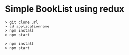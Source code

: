 # Simple BookList using redux

```
> git clone url
> cd applicationname
> npm install
> npm start
```

```
> npm install
> npm start
```
